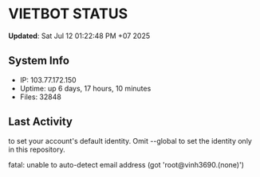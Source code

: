 # VIETBOT STATUS
**Updated**: Sat Jul 12 01:22:48 PM +07 2025

## System Info
- IP: 103.77.172.150
- Uptime: up 6 days, 17 hours, 10 minutes
- Files: 32848

## Last Activity

to set your account's default identity.
Omit --global to set the identity only in this repository.

fatal: unable to auto-detect email address (got 'root@vinh3690.(none)')

